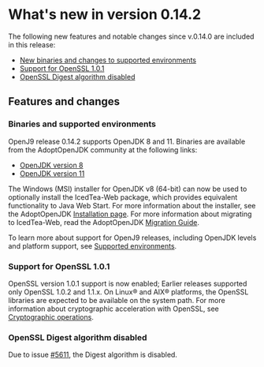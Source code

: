 <!--
* Copyright (c) 2017, 2019 IBM Corp. and others
*
* This program and the accompanying materials are made
* available under the terms of the Eclipse Public License 2.0
* which accompanies this distribution and is available at
* https://www.eclipse.org/legal/epl-2.0/ or the Apache
* License, Version 2.0 which accompanies this distribution and
* is available at https://www.apache.org/licenses/LICENSE-2.0.
*
* This Source Code may also be made available under the
* following Secondary Licenses when the conditions for such
* availability set forth in the Eclipse Public License, v. 2.0
* are satisfied: GNU General Public License, version 2 with
* the GNU Classpath Exception [1] and GNU General Public
* License, version 2 with the OpenJDK Assembly Exception [2].
*
* [1] https://www.gnu.org/software/classpath/license.html
* [2] http://openjdk.java.net/legal/assembly-exception.html
*
* SPDX-License-Identifier: EPL-2.0 OR Apache-2.0 OR GPL-2.0 WITH
* Classpath-exception-2.0 OR LicenseRef-GPL-2.0 WITH Assembly-exception
-->


# What's new in version 0.14.2

The following new features and notable changes since v.0.14.0 are included in this release:

- [New binaries and changes to supported environments](#binaries-and-supported-environments)
- [Support for OpenSSL 1.0.1](#support-for-openssl-101)
- [OpenSSL Digest algorithm disabled](#openssl-digest-algorithm-disabled)


## Features and changes

### Binaries and supported environments

OpenJ9 release 0.14.2 supports OpenJDK 8 and 11. Binaries are available from the AdoptOpenJDK community at the following links:

- [OpenJDK version 8](https://adoptopenjdk.net/archive.html?variant=openjdk8&jvmVariant=openj9)
- [OpenJDK version 11](https://adoptopenjdk.net/archive.html?variant=openjdk11&jvmVariant=openj9)

The Windows (MSI) installer for OpenJDK v8 (64-bit) can now be used to optionally install the IcedTea-Web package, which provides
equivalent functionality to Java Web Start. For more information about the installer, see the AdoptOpenJDK [Installation page](https://adoptopenjdk.net/installation.html). For more information about migrating to IcedTea-Web, read the AdoptOpenJDK
[Migration Guide](https://adoptopenjdk.net/migration.html).

To learn more about support for OpenJ9 releases, including OpenJDK levels and platform support, see [Supported environments](openj9_support.md).

### Support for OpenSSL 1.0.1

OpenSSL version 1.0.1 support is now enabled; Earlier releases supported only OpenSSL 1.0.2 and 1.1.x. On Linux&reg; and AIX&reg; platforms, the OpenSSL libraries are expected to be available on the system path. For more information about cryptographic acceleration with OpenSSL, see [Cryptographic operations](introduction.md#cryptographic-operations).

### OpenSSL Digest algorithm disabled

Due to issue [#5611](https://github.com/eclipse/openj9/issues/5611), the Digest algorithm is disabled.


<!-- ==== END OF TOPIC ==== version0.14.2.md ==== -->
